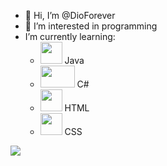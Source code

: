 - 👋 Hi, I’m @DioForever
- 👀 I’m interested in programming 
- I’m currently learning:
  - <img src="https://icon-library.com/images/java-icon-png/java-icon-png-20.jpg" width=35 height=35>  Java
  - <img src="https://www.avenga.com/wp-content/uploads/2020/11/C-Sharp.png" width=55 height=35>  C#
  - <img src="https://icon-library.com/images/java-icon-png/java-icon-png-20.jpg" width=35 height=35>  HTML
  - <img src="https://icon-library.com/images/java-icon-png/java-icon-png-20.jpg" width=35 height=35>  CSS

<!---
DioForever/DioForever is a ✨ special ✨ repository because its `README.md` (this file) appears on your GitHub profile.
You can click the Preview link to take a look at your changes.
--->

<img src="https://github-readme-stats.vercel.app/api?username=DioForever&&show_icons=true&title_color=FFC300&icon_color=bb2acf&text_color=daf7dc&bg_color=151515">
